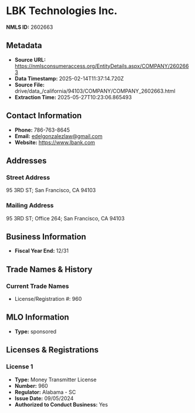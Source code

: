 # LBK Technologies Inc.

**NMLS ID:** 2602663

## Metadata
- **Source URL:** https://nmlsconsumeraccess.org/EntityDetails.aspx/COMPANY/2602663
- **Data Timestamp:** 2025-02-14T11:37:14.720Z
- **Source File:** drive/data_/california/94103/COMPANY/COMPANY_2602663.html
- **Extraction Time:** 2025-05-27T10:23:06.865493

## Contact Information
- **Phone:** 786-763-8645
- **Email:** edelgonzalezlaw@gmail.com
- **Website:** https://www.lbank.com

## Addresses
### Street Address
95 3RD ST; San Francisco, CA 94103

### Mailing Address
95 3RD ST; Office 264; San Francisco, CA 94103

## Business Information
- **Fiscal Year End:** 12/31

## Trade Names & History
### Current Trade Names
- License/Registration #: 960

## MLO Information
- **Type:** sponsored

## Licenses & Registrations

### License 1
- **Type:** Money Transmitter License
- **Number:** 960
- **Regulator:** Alabama - SC
- **Issue Date:** 09/05/2024
- **Authorized to Conduct Business:** Yes
